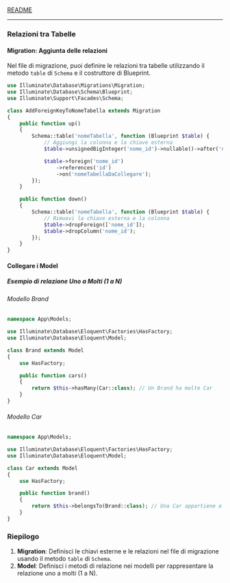 [README](../README.md)<br>

---

### Relazioni tra Tabelle 
#### Migration: Aggiunta delle relazioni

Nel file di migrazione, puoi definire le relazioni tra tabelle utilizzando il metodo `table` di `Schema` e il costruttore di Blueprint.

```php
use Illuminate\Database\Migrations\Migration;
use Illuminate\Database\Schema\Blueprint;
use Illuminate\Support\Facades\Schema;

class AddForeignKeyToNomeTabella extends Migration
{
    public function up()
    {
        Schema::table('nomeTabella', function (Blueprint $table) {
            // Aggiungi la colonna e la chiave esterna
            $table->unsignedBigInteger('nome_id')->nullable()->after('nomeCampo');

            $table->foreign('nome_id')
                ->references('id')
                ->on('nomeTabellaDaCollegare');
        });
    }

    public function down()
    {
        Schema::table('nomeTabella', function (Blueprint $table) {
            // Rimuovi la chiave esterna e la colonna
            $table->dropForeign(['nome_id']);
            $table->dropColumn('nome_id');
        });
    }
}
```

#### Collegare i Model

##### Esempio di relazione Uno a Molti (1 a N)

###### Modello Brand

```php
namespace App\Models;

use Illuminate\Database\Eloquent\Factories\HasFactory;
use Illuminate\Database\Eloquent\Model;

class Brand extends Model
{
    use HasFactory;

    public function cars()
    {
        return $this->hasMany(Car::class); // Un Brand ha molte Car
    }
}
```

###### Modello Car

```php
namespace App\Models;

use Illuminate\Database\Eloquent\Factories\HasFactory;
use Illuminate\Database\Eloquent\Model;

class Car extends Model
{
    use HasFactory;

    public function brand()
    {
        return $this->belongsTo(Brand::class); // Una Car appartiene a un Brand
    }
}
```

### Riepilogo

1. **Migration**: Definisci le chiavi esterne e le relazioni nel file di migrazione usando il metodo `table` di `Schema`.
2. **Model**: Definisci i metodi di relazione nei modelli per rappresentare la relazione uno a molti (1 a N).